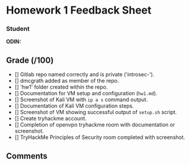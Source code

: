 # Homework 1 Feedback Sheet

### Student

**ODIN: <FMI>**

## Grade (<FMI>/100)

- [] Gitlab repo named correctly and is private ('introsec-<CECS>').
- [] dmcgrath added as member of the repo.
- [] 'hw1' folder created within the repo.
- [] Documentation for VM setup and configuration (`hw1.md`).
- [] Screenshot of Kali VM with `ip a s` command output.
- [] Documentation of Kali VM configuration steps.
- [] Screenshot of VM showing successful output of `setup.sh` script.
- [] Create tryhackme account.
- [] Completion of openvpn tryhackme room with documentation or screenshot.
- [] TryHackMe Principles of Security room completed with screenshot.

## Comments

<FMI>